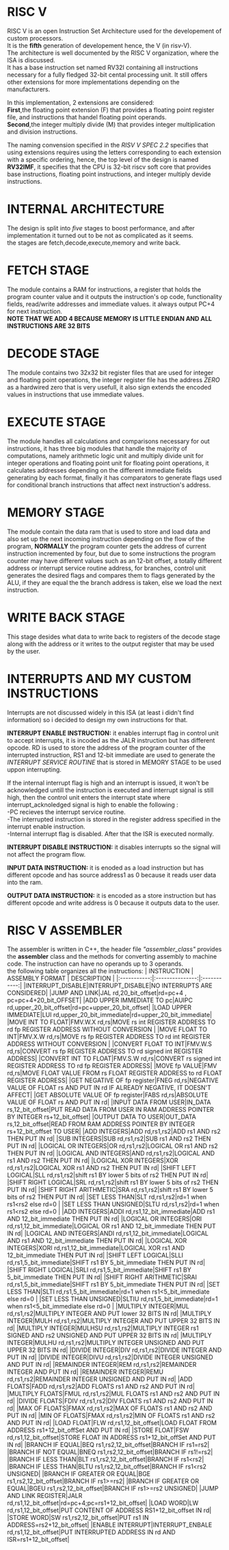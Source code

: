 # RISC V
RISC V is an open Instruction Set Architecture used for the developement of custom processors.  
It is the **fifth** generation of developement hence, the V (in risv-V).  
The architecture is well documented by the RISC V organization, where the ISA is discussed.  
It has a base instruction set named RV32I containing all instructions necessary for a fully fledged 32-bit cental processing unit. It still
offers other extensions for more implementations depending on the manufacturers.  
  
In this implementation, 2 extensions are considered:  
**First**,the floating point extension (F) that provides a floating point register file, and instructions that handel floating point operands.  
**Second**,the integer multiply divide (M) that provides integer multiplication and division instructions.  

The naming convension specified in the *RISV V SPEC 2.2* specifies that using extensions requires using the letters corresponding to each extension with a specific ordering, hence, 
the top level of the design is named **RV32IMF**, it specifies that the CPU is 32-bit riscv soft core that provides base instructions, floating point instructions, and integer multiply 
devide instructions.  

# INTERNAL ARCHITECTURE  
The design is split into *five* stages to boost performance, and after implementation it turned out to be not as complicated as it seems.  
the stages are fetch,decode,execute,memory and write back.  

# FETCH STAGE
The module contains a RAM for instructions, a register that holds the program counter value and it outputs the instruction's op code, functionality fields, read/write addresses and 
immediate values. it always output PC+4 for next instruction.  
**NOTE THAT WE ADD 4 BECAUSE MEMORY IS LITTLE ENDIAN AND ALL INSTRUCTIONS ARE 32 BITS**  

# DECODE STAGE 
The module contains two 32x32 bit register files that are used for integer and floating point operations, the integer register file has the address *ZERO* as a hardwired zero that is 
very usefull, it also sign extends the encoded values in instructions that use immediate values.

# EXECUTE STAGE
The module handles all calculations and comparisons necessary for out instructions, it has three big modules that handle the majority of computations, namely arithmetic logic unit and 
multiply divide unit for integer operations and floating point unit for floating point operations, it calculates addresses depending on the different immediate fields generating by each 
format, finally it has comparators to generate flags used for conditional branch instructions that affect next instruction's address.

# MEMORY STAGE
The module contain the data ram that is used to store and load data and also set up the next incoming instruction depending on the flow of the program, **NORMALLY** the program counter 
gets the address of current instruction incremented by four, but due to some instructions the program counter may have different values such as an 12-bit offset, a totally different 
address or interrupt service routine address, for branches, control unit generates the desired flags and compares them to flags generated by the ALU, if they are equal the the branch 
address is taken, else we load the next instruction.  

# WRITE BACK STAGE 
This stage desides what data to write back to registers of the decode stage along with the address or it writes to the output register that may be used by the user.

# INTERRUPTS AND MY CUSTOM INSTRUCTIONS
Interrupts are not discussed widely in this ISA (at least i didn't find information) so i decided to design my own instructions for that.  

**INTERRUPT ENABLE INSTRUCTION:** it enables interrupt flag in control unit to accept interrupts, it is incoded as the JALR instruction but has different opcode. RD is used to store the 
address of the program counter of the interrupted instruction, RS1 and 12-bit immediate are used to generate the *INTERRUPT SERVICE ROUTINE* that is stored in MEMORY STAGE to be used 
uppon interrupting.  

If the internal interrupt flag is high and an interrupt is issued, it won't be acknowledged untill the instruction is executed and interrupt signal is still high, then the control unit 
enters the interrupt state where interrupt_acknoledged signal is high to enable the following :  
-PC recieves the interrupt service routine.  
-The interrupted instruction is stored in the register address specified in the interrupt enable instruction.  
-Internal interrupt flag is disabled.
After that the ISR is executed normally.  

**INTERRUPT DISABLE INSTRUCTION:** it disables interrupts so the signal will not affect the program flow.  

**INPUT DATA INSTRUCTION:** it is enoded as a load instruction but has different opcode and has source address1 as 0 because it reads user data into the ram.  

**OUTPUT DATA INSTRUCTION:** it is encoded as a store instruction but has different opcode and write address is 0 because it outputs data to the user.  
# RISC V ASSEMBLER 
The assembler is written in C++, the header file *"assembler_class"* provides the **assembler** class and the methods for converting 
assembly to machine code. The instruction can have no operands up to 3 operands.  
the following table organizes all the instructions:
| INSTRUCTION | ASSEMBLY FORMAT | DESCRIPTION |
|:-----------:|:---------------:|:-----------:|
|INTERRUPT_DISABLE|INTERRUPT_DISABLE|NO INTERRUPTS ARE CONSIDERED|
|JUMP AND LINK|JAL rd,20_bit_offset|rd=pc+4 , pc=pc+4+20_bit_OFFSET|
|ADD UPPER IMMEDIATE TO pc|AUIPC rd,upper_20_bit_offset|rd=pc+upper_20_bit_offset|
|LOAD UPPER IMMEDIATE|LUI rd,upper_20_bit_immediate|rd=upper_20_bit_immediate|
|MOVE INT TO FLOAT|FMV.W.X rd,rs|MOVE rs int REGISTER ADDRESS TO rd fp REGISTER ADDRESS WITHOUT CONVERSION |
|MOVE FLOAT TO INT|FMV.X.W rd,rs|MOVE rs fp REGISTER ADDRESS TO rd int REGISTER ADDRESS WITHOUT CONVERSION |
|CONVERT FLOAT TO INT|FMV.W.S rd,rs|CONVERT rs fp REGISTER ADDRESS TO rd signed int REGISTER ADDRESS|
|CONVERT INT TO FLOAT|FMV.S.W rd,rs|CONVERT rs signed int REGISTER ADDRESS TO rd fp REGISTER ADDRESS|
|MOVE fp VALUE|FMV rd,rs|MOVE FLOAT VALUE FROM rs FLOAT REGISTER ADDRESS to rd FLOAT REGISTER ADDRESS|
|GET NEGATIVE OF fp register|FNEG rd,rs|NEGATIVE VALUE OF FLOAT rs AND PUT IN rd IF ALREADY NEGATIVE, IT DOESN'T AFFECT|
|GET ABSOLUTE VALUE OF fp register|FABS rd,rs|ABSOLUTE VALUE OF FLOAT rs AND PUT IN rd|
|INPUT DATA FROM USER|IN_DATA rs,12_bit_offset|PUT READ DATA FROM USER IN RAM ADDRESS POINTER BY INTEGER rs+12_bit_offset|
|OUTPUT DATA TO USER|OUT_DATA rs,12_bit_offset|READ FROM RAM ADDRESS POINTER BY INTEGER rs+12_bit_offset TO USER|
|ADD INTEGERS|ADD rd,rs1,rs2|ADD rs1 AND rs2 THEN PUT IN rd|
|SUB INTEGERS|SUB rd,rs1,rs2|SUB rs1 AND rs2 THEN PUT IN rd|
|LOGICAL OR INTEGERS|OR rd,rs1,rs2|LOGICAL OR rs1 AND rs2 THEN PUT IN rd|
|LOGICAL AND INTEGERS|AND rd,rs1,rs2|LOGICAL AND rs1 AND rs2 THEN PUT IN rd|
|LOGICAL XOR INTEGERS|XOR rd,rs1,rs2|LOGICAL XOR rs1 AND rs2 THEN PUT IN rd|
|SHIFT LEFT LOGICAL|SLL rd,rs1,rs2|shift rs1 BY lower 5 bits of rs2 THEN PUT IN rd|
|SHIFT RIGHT LOGICAL|SRL rd,rs1,rs2|shift rs1 BY lower 5 bits of rs2 THEN PUT IN rd|
|SHIFT RIGHT ARITHMETIC|SRA rd,rs1,rs2|shift rs1 BY lower 5 bits of rs2 THEN PUT IN rd|
|SET LESS THAN|SLT rd,rs1,rs2|rd=1 when rs1<rs2 else rd=0 |
|SET LESS THAN UNSIGNED|SLTU rd,rs1,rs2|rd=1 when rs1<rs2 else rd=0 |
|ADD INTEGERS|ADDI rd,rs1,12_bit_immediate|ADD rs1 AND 12_bit_immediate THEN PUT IN rd|
|LOGICAL OR INTEGERS|ORI rd,rs1,12_bit_immediate|LOGICAL OR rs1 AND 12_bit_immediate THEN PUT IN rd|
|LOGICAL AND INTEGERS|ANDI rd,rs1,12_bit_immediate|LOGICAL AND rs1 AND 12_bit_immediate THEN PUT IN rd|
|LOGICAL XOR INTEGERS|XORI rd,rs1,12_bit_immediate|LOGICAL XOR rs1 AND 12_bit_immediate THEN PUT IN rd|
|SHIFT LEFT LOGICAL|SLLI rd,rs1,5_bit_immediate|SHIFT rs1 BY 5_bit_immediate THEN PUT IN rd|
|SHIFT RIGHT LOGICAL|SRLI rd,rs1,5_bit_immediate|SHIFT rs1 BY 5_bit_immediate THEN PUT IN rd|
|SHIFT RIGHT ARITHMETIC|SRAI rd,rs1,5_bit_immediate|SHIFT rs1 BY 5_bit_immediate THEN PUT IN rd|
|SET LESS THAN|SLTI rd,rs1,5_bit_immediate|rd=1 when rs1<5_bit_immediate else rd=0 |
|SET LESS THAN UNSIGNED|SLTIU rd,rs1,5_bit_immediate|rd=1 when rs1<5_bit_immediate else rd=0 |
|MULTIPLY INTEGER|MUL rd,rs1,rs2|MULTIPLY INTEGER AND PUT lower 32 BITS IN rd|
|MULTIPLY INTEGER|MULH rd,rs1,rs2|MULTIPLY INTEGER AND PUT UPPER 32 BITS IN rd|
|MULTIPLY INTEGER|MULHSU rd,rs1,rs2|MULTIPLY INTEGER rs1 SIGNED AND rs2 UNSIGNED AND PUT UPPER 32 BITS IN rd|
|MULTIPLY INTEGER|MULHU rd,rs1,rs2|MULTIPLY INTEGER UNSIGNED AND PUT UPPER 32 BITS IN rd|
|DIVIDE INTEGER|DIV rd,rs1,rs2|DIVIDE INTEGER  AND PUT IN rd|
|DIVIDE INTEGER|DIVU rd,rs1,rs2|DIVIDE INTEGER UNSIGNED AND PUT IN rd|
|REMAINDER INTEGER|REM rd,rs1,rs2|REMAINDER INTEGER  AND PUT IN rd|
|REMAINDER INTEGER|REMU rd,rs1,rs2|REMAINDER INTEGER UNSIGNED AND PUT IN rd|
|ADD FLOATS|FADD rd,rs1,rs2|ADD FLOATS rs1 AND rs2 AND PUT IN rd|
|MULTIPLY FLOATS|FMUL rd,rs1,rs2|MUL FLOATS rs1 AND rs2 AND PUT IN rd|
|DIVIDE FLOATS|FDIV rd,rs1,rs2|DIV FLOATS rs1 AND rs2 AND PUT IN rd|
|MAX OF FLOATS|FMAX rd,rs1,rs2|MAX OF FLOATS rs1 AND rs2 AND PUT IN rd|
|MIN OF FLOATS|FMAX rd,rs1,rs2|MIN OF FLOATS rs1 AND rs2 AND PUT IN rd|
|LOAD FLOAT|FLW rd,rs1,12_bit_offset|LOAD FLOAT FROM ADDRESS rs1+12_bit_offSet AND PUT IN rd|
|STORE FLOAT|FSW rd,rs1,12_bit_offset|STORE FLOAT IN ADDRESS rs1+12_bit_offSet AND PUT IN rd|
|BRANCH IF EQUAL|BEQ rs1,rs2,12_bit_offset|BRANCH IF rs1=rs2|
|BRANCH IF NOT EQUAL|BNEQ rs1,rs2,12_bit_offset|BRANCH IF rs1!=rs2|
|BRANCH IF LESS THAN|BLT rs1,rs2,12_bit_offset|BRANCH IF rs1<rs2|
|BRANCH IF LESS THAN|BLTU rs1,rs2,12_bit_offset|BRANCH IF rs1<rs2 UNSIGNED|
|BRANCH IF GREATER OR EQUAL|BGE rs1,rs2,12_bit_offset|BRANCH IF rs1>=rs2|
|BRANCH IF GREATER OR EQUAL|BGEU rs1,rs2,12_bit_offset|BRANCH IF rs1>=rs2 UNSIGNED|
|JUMP AND LINK REGISTER|JALR rd,rs1,12_bit_offset|rd=pc+4;pc=rs1+12_bit_offset|
|LOAD WORD|LW rd,rs1,12_bit_offset|PUT CONTENT OF ADDRESS RS1+12_bit_offset IN rd|
|STORE WORD|SW rs1,rs2,12_bit_offset|PUT rs1 IN ADDRESS=rs2+12_bit_offset|
|ENABLE INTERRUPT|INTERRUPT_ENBALE rd,rs1,12_bit_offset|PUT INTERRUPTED ADDRESS IN rd AND ISR=rs1+12_bit_offset|
